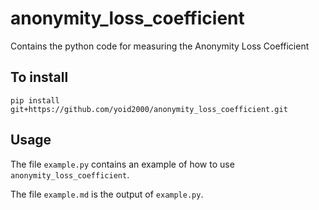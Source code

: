 # anonymity_loss_coefficient
Contains the python code for measuring the Anonymity Loss Coefficient

## To install

`pip install git+https://github.com/yoid2000/anonymity_loss_coefficient.git`

## Usage

The file `example.py` contains an example of how to use `anonymity_loss_coefficient`. 

The file `example.md` is the output of `example.py`.